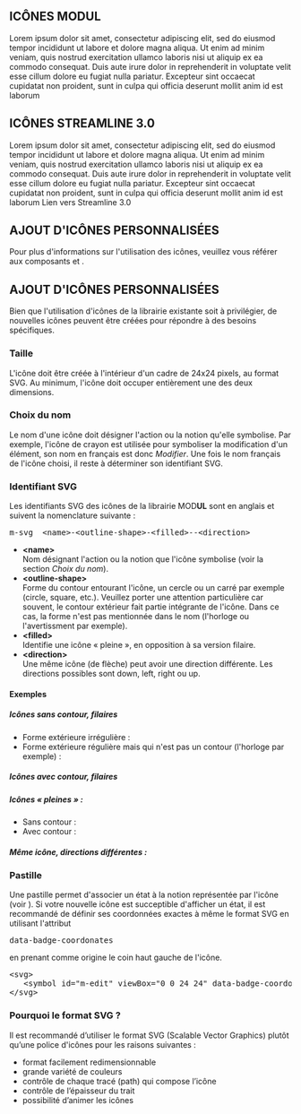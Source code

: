 ## ICÔNES MODUL

Lorem ipsum dolor sit amet, consectetur adipiscing elit, sed do eiusmod tempor incididunt ut labore et dolore magna aliqua. Ut enim ad minim veniam, quis nostrud exercitation ullamco laboris nisi ut aliquip ex ea commodo consequat. Duis aute irure dolor in reprehenderit in voluptate velit esse cillum dolore eu fugiat nulla pariatur. Excepteur sint occaecat cupidatat non proident, sunt in culpa qui officia deserunt mollit anim id est laborum

## ICÔNES STREAMLINE 3.0

Lorem ipsum dolor sit amet, consectetur adipiscing elit, sed do eiusmod tempor incididunt ut labore et dolore magna aliqua. Ut enim ad minim veniam, quis nostrud exercitation ullamco laboris nisi ut aliquip ex ea commodo consequat. Duis aute irure dolor in reprehenderit in voluptate velit esse cillum dolore eu fugiat nulla pariatur. Excepteur sint occaecat cupidatat non proident, sunt in culpa qui officia deserunt mollit anim id est laborum Lien vers Streamline 3.0

## AJOUT D'ICÔNES PERSONNALISÉES

<p class="m-u--typo--precision m-u--margin-top--l">Pour plus d'informations sur l'utilisation des icônes, veuillez vous référer aux composants <modul-go name="m-icon"></modul-go> et <modul-go name="m-icon-button"></modul-go>.</p>

## AJOUT D'ICÔNES PERSONNALISÉES
Bien que l'utilisation d'icônes de la librairie existante soit à privilégier, de nouvelles icônes peuvent être créées pour répondre à des besoins spécifiques.

### Taille
L'icône doit être créée à l'intérieur d'un cadre de 24x24 pixels, au format SVG. Au minimum, l'icône doit occuper entièrement une des deux dimensions.

### Choix du nom
Le nom d'une icône doit désigner l'action ou la notion qu'elle symbolise. Par exemple, l'icône de crayon est utilisée pour symboliser la modification d'un élément, son nom en français est donc <em>Modifier</em>. Une fois le nom français de l'icône choisi, il reste à déterminer son identifiant SVG.

### Identifiant SVG
Les identifiants SVG des icônes de la librairie MOD<strong>UL</strong> sont en anglais et suivent la nomenclature suivante :

<pre>m-svg__&lt;name&gt;-&lt;outline-shape&gt;-&lt;filled&gt;--&lt;direction&gt;</pre>

* **&lt;name&gt;**<br>Nom désignant l'action ou la notion que l'icône symbolise (voir la section <em>Choix du nom</em>).
* **&lt;outline-shape&gt;**<br>Forme du contour entourant l'icône, un cercle ou un carré par exemple (circle, square, etc.). Veuillez porter une attention particulière car souvent, le contour extérieur fait partie intégrante de l'icône. Dans ce cas, la forme n'est pas mentionnée dans le nom (l'horloge ou l'avertissment par exemple).
* **&lt;filled&gt;**<br>Identifie une icône « pleine », en opposition à sa version filaire.
* **&lt;direction&gt;**<br>Une même icône (de flèche) peut avoir une direction différente. Les directions possibles sont down, left, right ou up.


#### Exemples
##### Icônes sans contour, filaires
* Forme extérieure irrégulière :<br>
   <m-icon name="m-svg__edit" size="24px"></m-icon><m-icon name="m-svg__video" size="24px"></m-icon>
* Forme extérieure régulière mais qui n'est pas un contour (l'horloge par exemple) :<br>
   <m-icon name="m-svg__clock" size="24px"></m-icon><m-icon name="m-svg__warning" size="24px"></m-icon>

##### Icônes avec contour, filaires
<m-icon name="m-svg__image-square" size="24px"></m-icon>

##### Icônes « pleines » :
* Sans contour :<br>
   <m-icon name="m-svg__video-filled" size="24px"></m-icon><m-icon name="m-svg__arrow-head-filled--down" size="24px"></m-icon>
* Avec contour :<br>
   <m-icon name="m-svg__add-circle-filled" size="24px"></m-icon>

##### Même icône, directions différentes :
<m-icon name="m-svg__chevron-circle--down" size="24px"></m-icon>
<m-icon name="m-svg__chevron-circle--left" size="24px"></m-icon>
<m-icon name="m-svg__chevron-circle--right" size="24px"></m-icon>
<m-icon name="m-svg__chevron-circle--up" size="24px"></m-icon>

### Pastille
Une pastille permet d'associer un état à la notion représentée par l'icône (voir <modul-go name="m-icon"></modul-go>). Si votre nouvelle icône est succeptible d'afficher un état, il est recommandé de définir ses coordonnées exactes à même le format SVG en utilisant l'attribut <pre class="m-u--display--inline">data-badge-coordonates</pre> en prenant comme origine le coin haut gauche de l'icône.
<pre>
&lt;svg&gt;
   &lt;symbol id="m-edit" viewBox="0 0 24 24" data-badge-coordonates="20 23"&gt;&lt;/symbol&gt;
&lt;/svg&gt;
</pre>

### Pourquoi le format SVG ?
Il est recommandé d’utiliser le format SVG (Scalable Vector Graphics) plutôt qu’une police d'icônes pour les raisons suivantes&nbsp;:
* format facilement redimensionnable
* grande variété  de couleurs
* contrôle de chaque tracé (path) qui compose l’icône
* contrôle de l’épaisseur du trait
* possibilité d’animer les icônes
